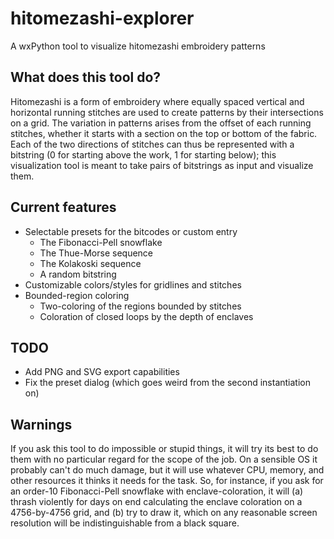 # hitomezashi-explorer
A wxPython tool to visualize hitomezashi embroidery patterns

## What does this tool do?

Hitomezashi is a form of embroidery where equally spaced vertical and horizontal running stitches are used to create patterns by their intersections on a grid. The variation in patterns arises from the offset of each running stitches, whether it starts with a section on the top or bottom of the fabric. Each of the two directions of stitches can thus be represented with a bitstring (0 for starting above the work, 1 for starting below); this visualization tool is meant to take pairs of bitstrings as input and visualize them.

## Current features

* Selectable presets for the bitcodes or custom entry
  - The Fibonacci-Pell snowflake
  - The Thue-Morse sequence
  - The Kolakoski sequence
  - A random bitstring
* Customizable colors/styles for gridlines and stitches
* Bounded-region coloring
  - Two-coloring of the regions bounded by stitches
  - Coloration of closed loops by the depth of enclaves

## TODO

* Add PNG and SVG export capabilities
* Fix the preset dialog (which goes weird from the second instantiation on)

## Warnings

If you ask this tool to do impossible or stupid things, it will try its best to do them with no particular regard for the scope of the job. On a sensible OS it probably can't do much damage, but it will use whatever CPU, memory, and other resources it thinks it needs for the task. So, for instance, if you ask for an order-10 Fibonacci-Pell snowflake with enclave-coloration, it will (a) thrash violently for days on end calculating the enclave coloration on a 4756-by-4756 grid, and (b) try to draw it, which on any reasonable screen resolution will be indistinguishable from a black square.
